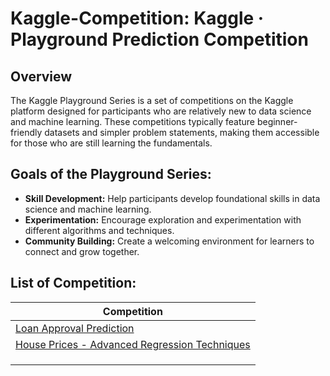 # Kaggle-Competition: Kaggle · Playground Prediction Competition


## Overview
The Kaggle Playground Series is a set of competitions on the Kaggle platform designed for participants who are relatively new to data science and machine learning. These competitions typically feature beginner-friendly datasets and simpler problem statements, making them accessible for those who are still learning the fundamentals.

## Goals of the Playground Series:
- **Skill Development:** Help participants develop foundational skills in data science and machine learning.
- **Experimentation:** Encourage exploration and experimentation with different algorithms and techniques.
- **Community Building:** Create a welcoming environment for learners to connect and grow together.
  
## List of Competition:
|Competition                                                                                                                                                              |
|---------------------------------------------------------------------------------------------------------------------------------------|
|[Loan Approval Prediction](link)|
|[House Prices - Advanced Regression Techniques](Link)|
|[]()|
|[]() |
|[]()|
